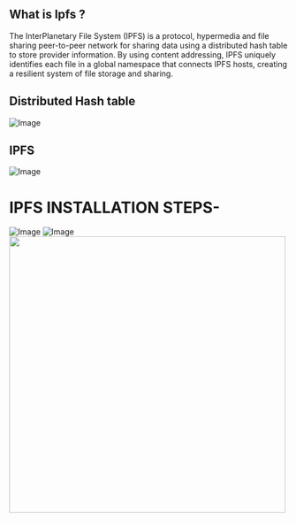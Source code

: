 ## What is Ipfs ?
The InterPlanetary File System (IPFS) is a protocol, hypermedia and file sharing peer-to-peer network for sharing data using a distributed hash table to store provider information. By using content addressing, IPFS uniquely identifies each file in a global namespace that connects IPFS hosts, creating a resilient system of file storage and sharing.
## Distributed Hash table
![Image](https://github.com/user-attachments/assets/21840bfd-2b00-416d-8884-6ece80b93783)
## IPFS
![Image](https://github.com/user-attachments/assets/e266d10b-5db9-4c4a-889f-5cdfe53f0e00)

# IPFS INSTALLATION STEPS-
![Image](https://github.com/user-attachments/assets/5fa219b6-db1b-4066-8e9f-27deb78ca572)
![Image](https://github.com/user-attachments/assets/b67b025e-0411-48a7-b10b-73231da16638)
<img src = 'https://github.com/user-attachments/assets/501071ba-56e3-4aee-88d9-b3736cd79e84' lenth = "550" width ="500">
<br>
